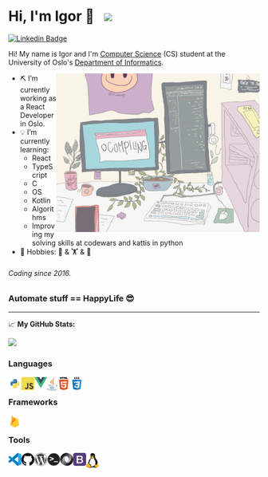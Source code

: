# Hi, I'm Igor 👋 &nbsp; ![](https://visitor-badge.glitch.me/badge?page_id=igormomc)

[![Linkedin Badge](https://img.shields.io/badge/-LinkedIn-0e76a8?style=flat-square&logo=Linkedin&logoColor=white)](https://www.linkedin.com/in/igor-momcilovic-b61b85207/)

Hi! My name is Igor and I'm [Computer Science](https://www.uio.no/studier/program/informatikk-programmering/) (CS) student at the University of Oslo's [Department of Informatics](https://www.mn.uio.no/ifi/english/).

<img align="right" alt="GIF" src="./Icons/gifStudy" width="408" height="318" />


- ⛏  I’m currently working as a React Developer in Oslo. 
- 💡  I’m currently learning:
  - React
  - TypeScript
  - C
  - OS
  - Kotlin
  - Algorithms
  - Improving my solving skills at codewars and kattis in python
- 🎨  Hobbies: 🎾 & 🏋️ & 🍔 
###### Coding since 2016.

### Automate stuff  ==  HappyLife 😎

---

📈 **My GitHub Stats:**
<p>
  <img height="150em" src="https://github-readme-stats.vercel.app/api?username=igormomc&show_icons=true&hide_border=true&&count_private=true&include_all_commits=true" />
</p>

### Languages
<img align="left" alt="Python" width="26px" src="./Icons/python.png" />
<img align="left" alt="JavaScript" width="26px" src="./Icons/javascript.png" />
<img align="left" alt="Vue" width="26px" src="./Icons/vue.png" />
<img align="left" alt="Java" width="20px" src="./Icons/java.png" />
<img align="left" alt="HTML5" width="26px" src="./Icons/html.png" />
<img align="left" alt="CSS3" width="26px" src="./Icons/css.png" />
<br>

### Frameworks
<img align="left" alt="Firebase" width="26px" src="./Icons/firebase.png" />
<br>

### Tools
<img align="left" alt="Visual Studio Code" width="26px" src="https://raw.githubusercontent.com/github/explore/80688e429a7d4ef2fca1e82350fe8e3517d3494d/topics/visual-studio-code/visual-studio-code.png" />
<img align="left" alt="GitHub" width="26px" src="https://raw.githubusercontent.com/github/explore/78df643247d429f6cc873026c0622819ad797942/topics/github/github.png" />
<img align="left" alt="Wordpress" width="26px" src="./Icons/wordpress.png" />
<img align="left" alt="Terminal" width="26px" src="./Icons/terminal.png" />
<img align="left" alt="JSON" width="26px" src="./Icons/json.png" />
<img align="left" alt="Bootstrap" width="26px" src="./Icons/bootstrap.png" />
<img align="left" alt="Linux" width="26px" src="./Icons/linux2.jpeg" />


<br>
